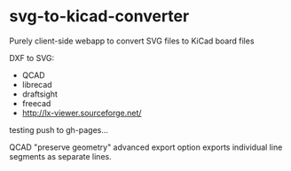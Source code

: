svg-to-kicad-converter
======================

Purely client-side webapp to convert SVG files to KiCad board files

DXF to SVG:
* QCAD
* librecad
* draftsight
* freecad
* http://lx-viewer.sourceforge.net/

testing push to gh-pages...

QCAD "preserve geometry" advanced export option exports individual line segments as separate lines.

